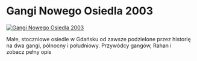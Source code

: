 Gangi Nowego Osiedla 2003 
=============
[![Gangi Nowego Osiedla 2003 ](http://vidos.pl/images/player.gif)](http://vidos.pl/gangi-nowego-osiedla-2003)

 Małe, stoczniowe osiedle w Gdańsku od zawsze podzielone przez historię na dwa gangi, pólnocny i południowy. Przywódcy gangów, Rahan i zobacz pełny opis
